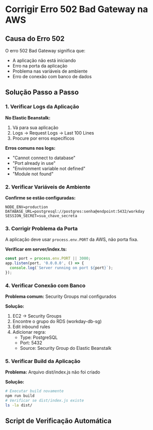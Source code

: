 # Corrigir Erro 502 Bad Gateway na AWS

## Causa do Erro 502

O erro 502 Bad Gateway significa que:
- A aplicação não está iniciando
- Erro na porta da aplicação
- Problema nas variáveis de ambiente
- Erro de conexão com banco de dados

## Solução Passo a Passo

### 1. Verificar Logs da Aplicação

**No Elastic Beanstalk:**
1. Vá para sua aplicação
2. Logs → Request Logs → Last 100 Lines
3. Procure por erros específicos

**Erros comuns nos logs:**
- "Cannot connect to database"
- "Port already in use" 
- "Environment variable not defined"
- "Module not found"

### 2. Verificar Variáveis de Ambiente

**Confirme se estão configuradas:**
```
NODE_ENV=production
DATABASE_URL=postgresql://postgres:senha@endpoint:5432/workday
SESSION_SECRET=sua_chave_secreta
```

### 3. Corrigir Problema da Porta

A aplicação deve usar `process.env.PORT` da AWS, não porta fixa.

**Verificar em server/index.ts:**
```javascript
const port = process.env.PORT || 3000;
app.listen(port, '0.0.0.0', () => {
  console.log(`Server running on port ${port}`);
});
```

### 4. Verificar Conexão com Banco

**Problema comum:** Security Groups mal configurados

**Solução:**
1. EC2 → Security Groups
2. Encontre o grupo do RDS (workday-db-sg)
3. Edit inbound rules
4. Adicionar regra:
   - Type: PostgreSQL
   - Port: 5432
   - Source: Security Group do Elastic Beanstalk

### 5. Verificar Build da Aplicação

**Problema:** Arquivo dist/index.js não foi criado

**Solução:**
```bash
# Executar build novamente
npm run build
# Verificar se dist/index.js existe
ls -la dist/
```

## Script de Verificação Automática